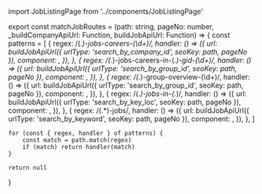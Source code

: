 import JobListingPage from '../components/JobListingPage'

export const matchJobRoutes = (path: string, pageNo: number, _buildCompanyApiUrl: Function, buildJobApiUrl: Function) => {
    const patterns = [
        {
            regex: /(.*)-jobs-careers-(\d+)/,
            handler: () => ({
                url: buildJobApiUrl({ urlType: 'search_by_company_id', seoKey: path, pageNo }),
                component: <JobListingPage />,
            }),
        },
        {
            regex: /(.*)-jobs-careers-in-(.*)-gid-(\d+)/,
            handler: () => ({
                url: buildJobApiUrl({ urlType: 'search_by_group_id', seoKey: path, pageNo }),
                component: <JobListingPage />,
            }),
        },
        {
            regex: /(.*)-group-overview-(\d+)/,
            handler: () => ({
                url: buildJobApiUrl({ urlType: 'search_by_group_id', seoKey: path, pageNo }),
                component: <JobListingPage />,
            }),
        },
        {
            regex: /(.*)-jobs-in-(.*)/,
            handler: () => ({
                url: buildJobApiUrl({ urlType: 'search_by_key_loc', seoKey: path, pageNo }),
                component: <JobListingPage />,
            }),
        },
        {
            regex: /(.*)-jobs/,
            handler: () => ({
                url: buildJobApiUrl({ urlType: 'search_by_keyword', seoKey: path, pageNo }),
                component: <JobListingPage />,
            }),
        },
    ]

    for (const { regex, handler } of patterns) {
        const match = path.match(regex)
        if (match) return handler(match)
    }

    return null
}
